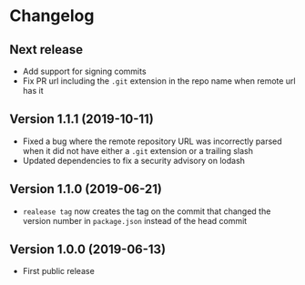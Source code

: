 # Changelog

## Next release

- Add support for signing commits
- Fix PR url including the `.git` extension in the repo name when remote
  url has it

## Version 1.1.1 (2019-10-11)

- Fixed a bug where the remote repository URL was incorrectly parsed when it
  did not have either a `.git` extension or a trailing slash
- Updated dependencies to fix a security advisory on lodash

## Version 1.1.0 (2019-06-21)

- `realease tag` now creates the tag on the commit that changed the version
  number in `package.json` instead of the head commit

## Version 1.0.0 (2019-06-13)

- First public release
